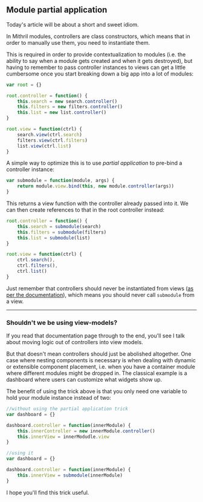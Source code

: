 ## Module partial application

Today's article will be about a short and sweet idiom.

In Mithril modules, controllers are class constructors, which means that in order to manually use them, you need to instantiate them.

This is required in order to provide contextualization to modules (i.e. the ability to say when a module gets created and when it gets destroyed), but having to remember to pass controller instances to views can get a little cumbersome once you start breaking down a big app into a lot of modules:

```javascript
var root = {}

root.controller = function() {
	this.search = new search.controller()
	this.filters = new filters.controller()
	this.list = new list.controller()
}

root.view = function(ctrl) {
	search.view(ctrl.search)
	filters.view(ctrl.filters)
	list.view(ctrl.list)
}
```

A simple way to optimize this is to use *partial application* to pre-bind a controller instance:

```javascript
var submodule = function(module, args) {
	return module.view.bind(this, new module.controller(args))
}
```

This returns a view function with the controller already passed into it. We can then create references to that in the root controller instead:

```javascript
root.controller = function() {
	this.search = submodule(search)
	this.filters = submodule(filters)
	this.list = submodule(list)
}

root.view = function(ctrl) {
	ctrl.search(),
	ctrl.filters(),
	ctrl.list()
}
```

Just remember that controllers should never be instantiated from views ([as per the documentation](http://lhorie.github.io/mithril/components.html)), which means you should never call `submodule` from a view.

---

### Shouldn't we be using view-models?

If you read that documentation page through to the end, you'll see I talk about moving logic out of controllers into view models.

But that doesn't mean controllers should just be abolished altogether. One case where nesting components is necessary is when dealing with dynamic or extensible component placement, i.e. when you have a container module where different modules might be dropped in. The classical example is a dashboard where users can customize what widgets show up.

The benefit of using the trick above is that you only need one variable to hold your module instance instead of two:

```javascript
//without using the partial application trick
var dashboard = {}

dashboard.controller = function(innerModule) {
	this.innerController = new innerModule.controller()
	this.innerView = innerModudle.view
}

//using it
var dashboard = {}

dashboard.controller = function(innerModule) {
	this.innerView = submodule(innerModule)
}
```

I hope you'll find this trick useful.